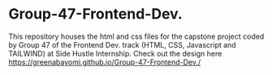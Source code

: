 # Group-47-Frontend-Dev.
This repository houses the html and css files for the capstone project coded by Group 47 of the Frontend Dev. track (HTML, CSS, Javascript and TAILWIND) at Side Hustle Internship.
Check out the design here https://greenabayomi.github.io/Group-47-Frontend-Dev./

